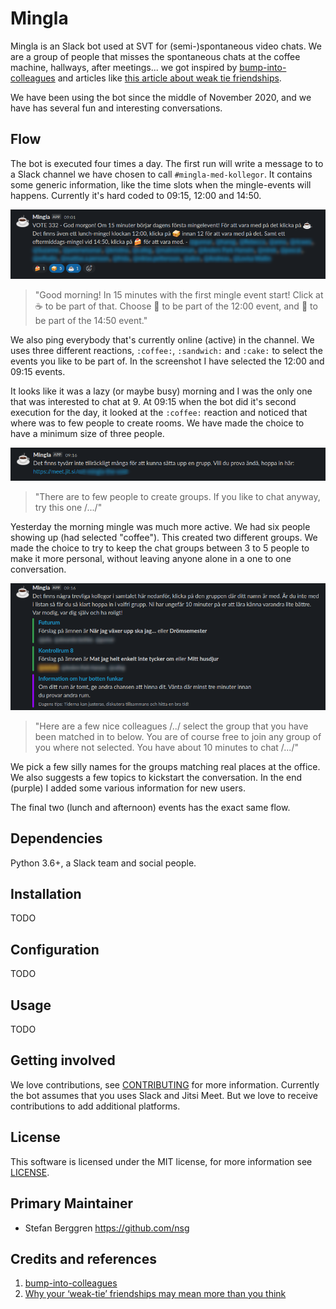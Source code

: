 # Mingla

Mingla is an Slack bot used at SVT for (semi-)spontaneous video chats. We are a group of people that misses the spontaneous chats at the coffee machine, hallways, after meetings... we got inspired by [bump-into-colleagues](https://github.com/Familjen-Sthlm/bump-into-colleagues) and articles like [this article about weak tie friendships](https://www.bbc.com/worklife/article/20200701-why-your-weak-tie-friendships-may-mean-more-than-you-think).

We have been using the bot since the middle of November 2020, and we have has several fun and interesting conversations.

## Flow

The bot is executed four times a day. The first run will write a message to to a Slack channel we have chosen to call `#mingla-med-kollegor`. It contains some generic information, like the time slots when the mingle-events will happens. Currently it's hard coded to 09:15, 12:00 and 14:50.

![](docs/screenshot-morning.png)

> "Good morning! In 15 minutes with the first mingle event start!
> Click at :coffee: to be part of that. Choose :sandwich: to be part
> of the 12:00 event, and :cake: to be part of the 14:50 event."

We also ping everybody that's currently online (active) in the channel. We uses three different reactions, `:coffee:`, `:sandwich:` and `:cake:` to select the events you like to be part of. In the screenshot I have selected the 12:00 and 09:15 events.

It looks like it was a lazy (or maybe busy) morning and I was the only one that was interested to chat at 9. At 09:15 when the bot did it's second execution for the day, it looked at the `:coffee:` reaction and noticed that where was to few people to create rooms. We have made the choice to have a minimum size of three people.

![](docs/screenshot-noop.png)

> "There are to few people to create groups. If you like to chat anyway,
> try this one /.../"

Yesterday the morning mingle was much more active. We had six people showing up (had selected "coffee"). This created two different groups. We made the choice to try to keep the chat groups between 3 to 5 people to make it more personal, without leaving anyone alone in a one to one conversation.

![](docs/screenshot-mingle.png)

> "Here are a few nice colleagues /../ select the group that you have been
> matched in to below. You are of course free to join any group of you where not selected. You have about 10 minutes to chat /.../"

We pick a few silly names for the groups matching real places at the office. We also suggests a few topics to kickstart the conversation. In the end (purple) I added some various information for new users.

The final two (lunch and afternoon) events has the exact same flow.

## Dependencies

Python 3.6+, a Slack team and social people.

## Installation

TODO

## Configuration

TODO

## Usage

TODO

## Getting involved

We love contributions, see [CONTRIBUTING](docs/CONTRIBUTING.md) for more information. Currently the bot assumes that you uses Slack and Jitsi Meet. But we love to receive contributions to add additional platforms. 

## License

This software is licensed under the MIT license, for more information see [LICENSE](LICENSE).

## Primary Maintainer

- Stefan Berggren https://github.com/nsg

## Credits and references

1. [bump-into-colleagues](https://github.com/Familjen-Sthlm/bump-into-colleagues)
2. [Why your ‘weak-tie’ friendships may mean more than you think](https://www.bbc.com/worklife/article/20200701-why-your-weak-tie-friendships-may-mean-more-than-you-think)
